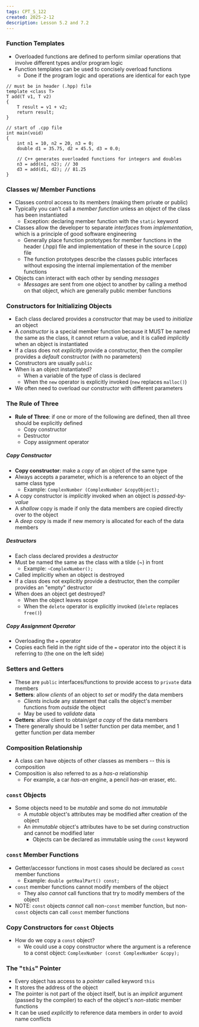 ```yaml
---
tags: CPT_S_122
created: 2025-2-12
description: Lesson 5.2 and 7.2
---
```


### Function Templates

- Overloaded functions are defined to perform similar operations that involve different types and/or program logic
- Function templates can be used to concisely overload functions
	- Done if the program logic and operations are identical for each type

```
// must be in header (.hpp) file
template <class T>
T add(T v1, T v2)
{
	T result = v1 + v2;
	return result;
}

// start of .cpp file
int main(void)
{
	int n1 = 10, n2 = 20, n3 = 0;
	double d1 = 35.75, d2 = 45.5, d3 = 0.0;
	
	// C++ generates overloaded functions for integers and doubles
	n3 = add(n1, n2); // 30
	d3 = add(d1, d2); // 81.25
}
```

### Classes w/ Member Functions

- Classes control access to its members (making them private or public)
- Typically you can't call a *member function* unless an object of the class has been instantiated
	- Exception: declaring member function with the `static` keyword
- Classes allow the developer to separate *interfaces* from *implementation*, which is a principle of good software engineering
	- Generally place function prototypes for member functions in the header (.hpp) file and implementation of these in the source (.cpp) file
	- The function prototypes describe the classes public interfaces without exposing the internal implementation of the member functions
- Objects can interact with each other by sending *messages*
	- *Messages* are sent from one object to another by calling a method on that object, which are generally public member functions

### Constructors for Initializing Objects

- Each class declared provides a *constructor* that may be used to *initialize* an object
- A *constructor* is a special member function because it MUST be named the same as the class, it cannot return a value, and it is called *implicitly* when an object is instantiated
- If a class does not *explicitly* provide a constructor, then the compiler provides a *default* constructor (with no parameters)
- Constructors are usually `public`
- When is an object instantiated?
	- When a variable of the type of class is declared
	- When the `new` operator is explicitly invoked (`new` replaces `malloc()`)
- We often need to overload our constructor with different parameters

### The Rule of Three

- **Rule of Three**: if one or more of the following are defined, then all three should be explicitly defined
	- Copy constructor
	- Destructor
	- Copy assignment operator

##### Copy Constructor

- **Copy constructor**: make a *copy* of an object of the same type
- Always accepts a parameter, which is a reference to an object of the same class type
	- Example: `ComplexNumber (ComplexNumber &copyObject);`
- A copy constructor is *implicitly* invoked when an object is *passed-by-value*
- A *shallow* copy is made if only the data members are copied directly over to the object
- A *deep* copy is made if new memory is allocated for each of the data members

##### Destructors

- Each class declared provides a *destructor*
- Must be named the same as the class with a tilde (~) in front
	- Example: `~ComplexNumber();`
- Called implicitly when an object is destroyed
- If a class does not explicitly provide a destructor, then the compiler provides an "empty" destructor
- When does an object get destroyed?
	- When the object leaves scope
	- When the `delete` operator is explicitly invoked (`delete` replaces `free()`)

##### Copy Assignment Operator

- Overloading the `=` operator
- Copies each field in the right side of the `=` operator into the object it is referring to (the one on the left side)

### Setters and Getters

- These are `public` interfaces/functions to provide access to `private` data members
- **Setters**: allow *clients* of an object to *set* or modify the data members
	- *Clients* include any statement that calls the object's member functions from *outside* the object
	- May be used to *validate* data
- **Getters**: allow client to obtain/*get a copy* of the data members
- There generally should be 1 setter function per data member, and 1 getter function per data member

### Composition Relationship

- A class can have objects of other classes as members -- this is composition
- Composition is also referred to as a *has-a* relationship
	- For example, a car *has-an* engine, a pencil *has-an* eraser, etc.

### `const` Objects

- Some objects need to be *mutable* and some do not *immutable*
	- A *mutable* object's attributes may be modified after creation of the object
	- An *immutable* object's attributes have to be set during construction and cannot be modified later
		- Objects can be declared as immutable using the `const` keyword

### `const` Member Functions

- Getter/accessor functions in most cases should be declared as `const` member functions
	- Example: `double getRealPart() const;`
- `const` member functions cannot modify members of the object
	- They also *cannot* call functions that try to modify members of the object
- NOTE: `const` objects *cannot* call non-`const` member function, but non-`const` objects can call `const` member functions

### Copy Constructors for `const` Objects

- How do we copy a `const` object?
	- We could use a copy constructor where the argument is a reference to a const object: `ComplexNumber (const ComplexNumber &copy);`

### The "`this`" Pointer

- Every object has access to a *pointer* called keyword `this`
- It stores the address of the object
- The pointer is not part of the object itself, but is an *implicit* argument (passed by the compiler) to each of the object's *non-static* member functions
- It can be used *explicitly* to reference data members in order to avoid name conflicts